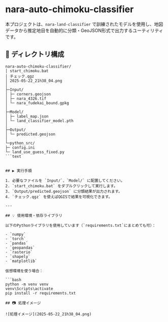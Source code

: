 # nara-auto-chimoku-classifier

本プロジェクトは、`nara-land-classifier` で訓練されたモデルを使用し、地図データから推定地目を自動的に分類・GeoJSON形式で出力するユーティリティです。

## 📁 ディレクトリ構成
```text
nara-auto-chimoku-classifier/
│ start_chimoku.bat
│ チェック.qgz
│ 2025-05-22_21h38_04.png
│
├─Input/
│ ├─ corners.geojson
│ ├─ nara_4326.tif
│ └─ nara_fudekai_bound.gpkg
│
├─Model/
│ ├─ label_map.json
│ └─ land_classifier_model.pth
│
├─Output/
│ └─ predicted.geojson
│
└─python_src/
├─ config.ini
└─ land_use_guess_fixed.py
```text


## ▶️ 実行手順

1. 必要なファイルを `Input/`、`Model/` に配置してください。
2. `start_chimoku.bat` をダブルクリックして実行します。
3. `Output/predicted.geojson` に分類結果が出力されます。
4. `チェック.qgz` を使えばQGISで結果を可視化できます。

---

## 💡 使用環境・依存ライブラリ

以下のPythonライブラリを使用しています（`requirements.txt`にまとめても可）：

- `numpy`
- `torch`
- `pandas`
- `geopandas`
- `rasterio`
- `shapely`
- `matplotlib`

仮想環境を使う場合：

```bash
python -m venv venv
venv\Scripts\activate
pip install -r requirements.txt

## 📷 処理イメージ

![処理イメージ](2025-05-22_21h38_04.png)
